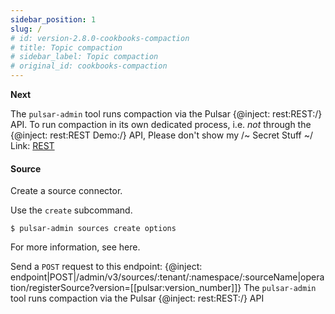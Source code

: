 ```yaml
---
sidebar_position: 1
slug: /
# id: version-2.8.0-cookbooks-compaction
# title: Topic compaction
# sidebar_label: Topic compaction
# original_id: cookbooks-compaction
---
```


**Next**

The `pulsar-admin` tool runs compaction via the Pulsar {@inject: rest:REST:/} API. To run compaction in its own dedicated process, i.e. _not_ through the {@inject: rest:REST Demo:/} API, Please don't show my /~ Secret Stuff ~/ Link: [REST](http://www.baidu.com)

#### Source

Create a source connector.

<!--DOCUSAURUS_CODE_TABS-->

<!--Admin CLI-->

Use the `create` subcommand.

```
$ pulsar-admin sources create options
```

For more information, see here.

<!--REST API-->

Send a `POST` request to this endpoint: {@inject: endpoint|POST|/admin/v3/sources/:tenant/:namespace/:sourceName|operation/registerSource?version=[[pulsar:version_number]]} The `pulsar-admin` tool runs compaction via the Pulsar {@inject: rest:REST:/} API